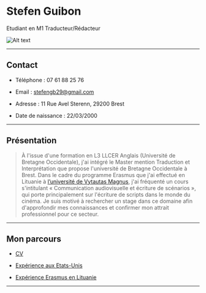 # **Stefen Guibon**
Etudiant en M1 Traducteur/Rédacteur

![Alt text](https://img.over-blog-kiwi.com/0/83/12/88/20151106/ob_f207c7_00001731-1280x768.JPG)

* * *

## Contact

* Téléphone : 07 61 88 25 76
+ Email : stefengb29@gmail.com
- Adresse : 11 Rue Avel Sterenn, 29200 Brest 
* Date de naissance : 22/03/2000

* * *

## Présentation
> À l'issue d'une formation en L3 LLCER Anglais (Université de Bretagne Occidentale), j'ai intégré le Master mention Traduction et Interprétation que propose l'université de Bretagne Occidentale à Brest. Dans le cadre du programme Erasmus que j'ai effectué en Lituanie à [l’université de Vytautas Magnus](https://www.vdu.lt/en/), j'ai fréquenté un cours s'intitulant « Communication audiovisuelle et écriture de scénarios », qui porte principalement sur l'écriture de scripts dans le monde du cinéma. Je suis motivé à rechercher un stage dans ce domaine afin d'approfondir mes connaissances et confirmer mon attrait professionnel pour ce secteur.

* * *

## Mon parcours 
* [ CV ](https://drive.google.com/file/d/1xKiKuAF3_Ml3uBOWH1cmwu587EDS3Spb/view?usp=sharing)
+ [ Expérience aux Etats-Unis ](https://drive.google.com/file/d/1BoLVZv3kGPjF0lCxtQYQc_VSxlRNlnVw/view?usp=sharing)
- [ Expérience Erasmus en Lituanie ](experienceerasmus.md)

* * * 
